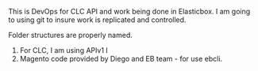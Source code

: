 This is DevOps for CLC API and work being done in Elasticbox.
I am going to using git to insure work is replicated and controlled. 

Folder structures are properly named.

1)  For CLC, I am using APIv1 I  
2)  Magento code provided by Diego and EB team - for use ebcli.


